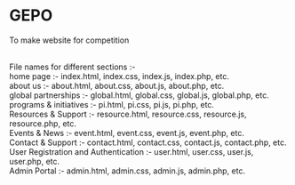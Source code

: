 # GEPO
To make website for competition<br><br>

File names for different sections :- <br>
home page :- index.html, index.css, index.js, index.php, etc. <br>
about us :- about.html, about.css, about.js, about.php, etc. <br>
global partnerships :- global.html, global.css, global.js, global.php, etc. <br>
programs & initiatives :- pi.html, pi.css, pi.js, pi.php, etc. <br>
Resources & Support :- resource.html, resource.css, resource.js, resource.php, etc. <br>
Events & News :- event.html, event.css, event.js, event.php, etc. <br>
Contact & Support :- contact.html, contact.css, contact.js, contact.php, etc. <br>
User Registration and Authentication :- user.html, user.css, user.js, user.php, etc. <br>
Admin Portal :- admin.html, admin.css, admin.js, admin.php, etc. <br>
